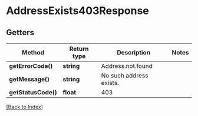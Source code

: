 # AddressExists403Response

## Getters

Method | Return type | Description | Notes
------------ | ------------- | ------------- | -------------
**getErrorCode()** | **string** | Address.not.found |
**getMessage()** | **string** | No such address exists. |
**getStatusCode()** | **float** | 403 |

[[Back to Index]](../index.md)
